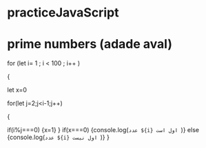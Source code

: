 # practiceJavaScript

# prime numbers (adade aval)
for (let i= 1 ; i < 100 ; i++ )

{

let x=0

for(let j=2;j<i-1;j++)

{

if(i%j===0)
{x=1}
}
if(x===0)
{console.log(`عدد ${i} اول است `)}
else
{console.log(`عدد ${i} اول نیست `)}
}
